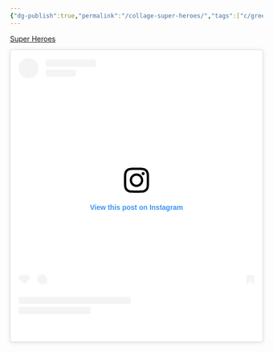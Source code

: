 ```yaml
---
{"dg-publish":true,"permalink":"/collage-super-heroes/","tags":["c/green","c/red","c/cibc","c/skull","c/flat-background","c/2019","c/yellow","c/white","c/line"],"created":"2024-06-28T12:56:49.000-04:00","updated":"2024-04-15T12:04:42.000-04:00"}
---
```



[Super Heroes](https://www.instagram.com/p/B4OlsxQhnNv/)

<blockquote class="instagram-media" data-instgrm-captioned data-instgrm-permalink="https://www.instagram.com/p/B4OlsxQhnNv/?utm_source=ig_embed&amp;utm_campaign=loading" data-instgrm-version="14" style=" background:#FFF; border:0; border-radius:3px; box-shadow:0 0 1px 0 rgba(0,0,0,0.5),0 1px 10px 0 rgba(0,0,0,0.15); margin: 1px; max-width:540px; min-width:326px; padding:0; width:99.375%; width:-webkit-calc(100% - 2px); width:calc(100% - 2px);"><div style="padding:16px;"> <a href="https://www.instagram.com/p/B4OlsxQhnNv/?utm_source=ig_embed&amp;utm_campaign=loading" style=" background:#FFFFFF; line-height:0; padding:0 0; text-align:center; text-decoration:none; width:100%;" target="_blank"> <div style=" display: flex; flex-direction: row; align-items: center;"> <div style="background-color: #F4F4F4; border-radius: 50%; flex-grow: 0; height: 40px; margin-right: 14px; width: 40px;"></div> <div style="display: flex; flex-direction: column; flex-grow: 1; justify-content: center;"> <div style=" background-color: #F4F4F4; border-radius: 4px; flex-grow: 0; height: 14px; margin-bottom: 6px; width: 100px;"></div> <div style=" background-color: #F4F4F4; border-radius: 4px; flex-grow: 0; height: 14px; width: 60px;"></div></div></div><div style="padding: 19% 0;"></div> <div style="display:block; height:50px; margin:0 auto 12px; width:50px;"><svg width="50px" height="50px" viewBox="0 0 60 60" version="1.1" xmlns="https://www.w3.org/2000/svg" xmlns:xlink="https://www.w3.org/1999/xlink"><g stroke="none" stroke-width="1" fill="none" fill-rule="evenodd"><g transform="translate(-511.000000, -20.000000)" fill="#000000"><g><path d="M556.869,30.41 C554.814,30.41 553.148,32.076 553.148,34.131 C553.148,36.186 554.814,37.852 556.869,37.852 C558.924,37.852 560.59,36.186 560.59,34.131 C560.59,32.076 558.924,30.41 556.869,30.41 M541,60.657 C535.114,60.657 530.342,55.887 530.342,50 C530.342,44.114 535.114,39.342 541,39.342 C546.887,39.342 551.658,44.114 551.658,50 C551.658,55.887 546.887,60.657 541,60.657 M541,33.886 C532.1,33.886 524.886,41.1 524.886,50 C524.886,58.899 532.1,66.113 541,66.113 C549.9,66.113 557.115,58.899 557.115,50 C557.115,41.1 549.9,33.886 541,33.886 M565.378,62.101 C565.244,65.022 564.756,66.606 564.346,67.663 C563.803,69.06 563.154,70.057 562.106,71.106 C561.058,72.155 560.06,72.803 558.662,73.347 C557.607,73.757 556.021,74.244 553.102,74.378 C549.944,74.521 548.997,74.552 541,74.552 C533.003,74.552 532.056,74.521 528.898,74.378 C525.979,74.244 524.393,73.757 523.338,73.347 C521.94,72.803 520.942,72.155 519.894,71.106 C518.846,70.057 518.197,69.06 517.654,67.663 C517.244,66.606 516.755,65.022 516.623,62.101 C516.479,58.943 516.448,57.996 516.448,50 C516.448,42.003 516.479,41.056 516.623,37.899 C516.755,34.978 517.244,33.391 517.654,32.338 C518.197,30.938 518.846,29.942 519.894,28.894 C520.942,27.846 521.94,27.196 523.338,26.654 C524.393,26.244 525.979,25.756 528.898,25.623 C532.057,25.479 533.004,25.448 541,25.448 C548.997,25.448 549.943,25.479 553.102,25.623 C556.021,25.756 557.607,26.244 558.662,26.654 C560.06,27.196 561.058,27.846 562.106,28.894 C563.154,29.942 563.803,30.938 564.346,32.338 C564.756,33.391 565.244,34.978 565.378,37.899 C565.522,41.056 565.552,42.003 565.552,50 C565.552,57.996 565.522,58.943 565.378,62.101 M570.82,37.631 C570.674,34.438 570.167,32.258 569.425,30.349 C568.659,28.377 567.633,26.702 565.965,25.035 C564.297,23.368 562.623,22.342 560.652,21.575 C558.743,20.834 556.562,20.326 553.369,20.18 C550.169,20.033 549.148,20 541,20 C532.853,20 531.831,20.033 528.631,20.18 C525.438,20.326 523.257,20.834 521.349,21.575 C519.376,22.342 517.703,23.368 516.035,25.035 C514.368,26.702 513.342,28.377 512.574,30.349 C511.834,32.258 511.326,34.438 511.181,37.631 C511.035,40.831 511,41.851 511,50 C511,58.147 511.035,59.17 511.181,62.369 C511.326,65.562 511.834,67.743 512.574,69.651 C513.342,71.625 514.368,73.296 516.035,74.965 C517.703,76.634 519.376,77.658 521.349,78.425 C523.257,79.167 525.438,79.673 528.631,79.82 C531.831,79.965 532.853,80.001 541,80.001 C549.148,80.001 550.169,79.965 553.369,79.82 C556.562,79.673 558.743,79.167 560.652,78.425 C562.623,77.658 564.297,76.634 565.965,74.965 C567.633,73.296 568.659,71.625 569.425,69.651 C570.167,67.743 570.674,65.562 570.82,62.369 C570.966,59.17 571,58.147 571,50 C571,41.851 570.966,40.831 570.82,37.631"></path></g></g></g></svg></div><div style="padding-top: 8px;"> <div style=" color:#3897f0; font-family:Arial,sans-serif; font-size:14px; font-style:normal; font-weight:550; line-height:18px;">View this post on Instagram</div></div><div style="padding: 12.5% 0;"></div> <div style="display: flex; flex-direction: row; margin-bottom: 14px; align-items: center;"><div> <div style="background-color: #F4F4F4; border-radius: 50%; height: 12.5px; width: 12.5px; transform: translateX(0px) translateY(7px);"></div> <div style="background-color: #F4F4F4; height: 12.5px; transform: rotate(-45deg) translateX(3px) translateY(1px); width: 12.5px; flex-grow: 0; margin-right: 14px; margin-left: 2px;"></div> <div style="background-color: #F4F4F4; border-radius: 50%; height: 12.5px; width: 12.5px; transform: translateX(9px) translateY(-18px);"></div></div><div style="margin-left: 8px;"> <div style=" background-color: #F4F4F4; border-radius: 50%; flex-grow: 0; height: 20px; width: 20px;"></div> <div style=" width: 0; height: 0; border-top: 2px solid transparent; border-left: 6px solid #f4f4f4; border-bottom: 2px solid transparent; transform: translateX(16px) translateY(-4px) rotate(30deg)"></div></div><div style="margin-left: auto;"> <div style=" width: 0px; border-top: 8px solid #F4F4F4; border-right: 8px solid transparent; transform: translateY(16px);"></div> <div style=" background-color: #F4F4F4; flex-grow: 0; height: 12px; width: 16px; transform: translateY(-4px);"></div> <div style=" width: 0; height: 0; border-top: 8px solid #F4F4F4; border-left: 8px solid transparent; transform: translateY(-4px) translateX(8px);"></div></div></div> <div style="display: flex; flex-direction: column; flex-grow: 1; justify-content: center; margin-bottom: 24px;"> <div style=" background-color: #F4F4F4; border-radius: 4px; flex-grow: 0; height: 14px; margin-bottom: 6px; width: 224px;"></div> <div style=" background-color: #F4F4F4; border-radius: 4px; flex-grow: 0; height: 14px; width: 144px;"></div></div></a><p style=" color:#c9c8cd; font-family:Arial,sans-serif; font-size:14px; line-height:17px; margin-bottom:0; margin-top:8px; overflow:hidden; padding:8px 0 7px; text-align:center; text-overflow:ellipsis; white-space:nowrap;"><a href="https://www.instagram.com/p/B4OlsxQhnNv/?utm_source=ig_embed&amp;utm_campaign=loading" style=" color:#c9c8cd; font-family:Arial,sans-serif; font-size:14px; font-style:normal; font-weight:normal; line-height:17px; text-decoration:none;" target="_blank"></a></p></div></blockquote><script async src="//www.instagram.com/embed.js"></script>
